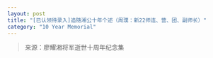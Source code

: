 ```yaml
---
layout: post
title: "[已认领待录入]追随湘公十年个述（周璞：新22师连、营、团、副师长）"
category: "10 Year Memorial"
---
```


> 来源：廖耀湘将军逝世十周年纪念集